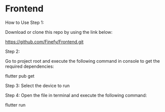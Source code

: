 # Frontend
How to Use
Step 1:

Download or clone this repo by using the link below:

https://github.com/Finefy/Frontend.git


Step 2:

Go to project root and execute the following command in console to get the required dependencies:

flutter pub get 


Step 3:
Select the device to run 


Step 4:
Open the file in terminal and execute the following command:

flutter run


